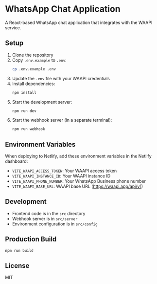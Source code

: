 # WhatsApp Chat Application

A React-based WhatsApp chat application that integrates with the WAAPI service.

## Setup

1. Clone the repository
2. Copy `.env.example` to `.env`:
   ```bash
   cp .env.example .env
   ```
3. Update the `.env` file with your WAAPI credentials
4. Install dependencies:
   ```bash
   npm install
   ```
5. Start the development server:
   ```bash
   npm run dev
   ```
6. Start the webhook server (in a separate terminal):
   ```bash
   npm run webhook
   ```

## Environment Variables

When deploying to Netlify, add these environment variables in the Netlify dashboard:

- `VITE_WAAPI_ACCESS_TOKEN`: Your WAAPI access token
- `VITE_WAAPI_INSTANCE_ID`: Your WAAPI instance ID
- `VITE_WAAPI_PHONE_NUMBER`: Your WhatsApp Business phone number
- `VITE_WAAPI_BASE_URL`: WAAPI base URL (https://waapi.app/api/v1)

## Development

- Frontend code is in the `src` directory
- Webhook server is in `src/server`
- Environment configuration is in `src/config`

## Production Build

```bash
npm run build
```

## License

MIT